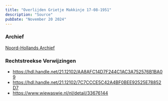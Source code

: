 ```yaml
---
title: "Overlijden Grietje Makkinje 17-08-1951"
description: "Source"
pubDate: "November 20 2024"
---
```


### Archief
[Noord-Hollands Archief](https://noord-hollandsarchief.nl/)

### Rechtstreekse Verwijzingen
- https://hdl.handle.net/21.12102/AA8AFC14D7F244C1AC3A752576B1BA09
- https://hdl.handle.net/21.12102/7C7CCCE5C42A4BF0BEE92525E78852D7
- https://www.wiewaswie.nl/nl/detail/33676144